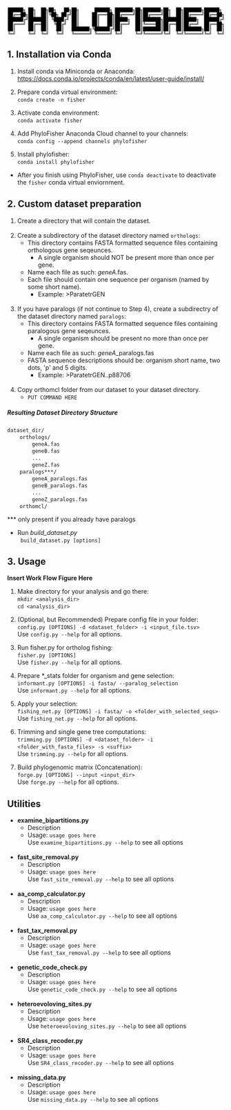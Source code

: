 ![PhyloFIsher](docs/_static/fisher.png)

## 1. Installation via Conda

1. Install conda via Miniconda or Anaconda:<br/>
https://docs.conda.io/projects/conda/en/latest/user-guide/install/

2. Prepare conda virtual environment:<br/>
 `conda create -n fisher`
 
3. Activate conda environment:<br/>
`conda activate fisher`

4. Add PhyloFisher Anaconda Cloud channel to your channels:<br/>
`conda config --append channels phylofisher`

5. Install phylofisher:<br/>
`conda install phylofisher`

- After you finish using PhyloFisher, use `conda deactivate` to deactivate the `fisher` conda virtual enviornment.

## 2. Custom dataset preparation
1. Create a directory that will contain the dataset.<br/><br/>
2. Create a subdirectory of the dataset directory named `orthologs`:
    - This directory contains FASTA formatted sequence files containing orthologous gene seqeunces.
        - A single organism should NOT be present more than once per gene. 
    - Name each file as such: _geneA_.fas.
    - Each file should contain one sequence per organism (named by some short name).
        - Example: >ParatetrGEN<br/><br/>
3. If you have paralogs (if not continue to Step 4), create a subdirectry of the dataset 
    directory named `paralogs`:
    - This directory contains FASTA formatted sequence files containing paralogous gene seqeunces.
        - A single organism should be present no more than once per gene. 
    - Name each file as such: _geneA_\_paralogs.fas
    - FASTA sequence descriptions should be: organism short name, two dots, 'p' and 5 digits.
        - Example: >ParatetrGEN..p88706<br/><br/>
4. Copy orthomcl folder from our dataset to your dataset directory.
    * `PUT COMMAND HERE`

##### Resulting Dataset Directory Structure
    dataset_dir/
        orthologs/
            geneA.fas
            geneB.fas
            ...
            geneZ.fas
        paralogs***/
            geneA_paralogs.fas
            geneB_paralogs.fas
            ...
            geneZ_paralogs.fas
        orthomcl/
*** only present if you already have paralogs

* Run _build_dataset.py_<br/>
` build_dataset.py [options]`
        
## 3. Usage

**Insert Work Flow Figure Here**

1. Make directory for your analysis and go there:<br/>
`mkdir <analysis_dir>`<br/>
`cd <analysis_dir>`<br/>

2. (Optional, but Recommended) Prepare config file in your folder:<br/>
`config.py [OPTIONS] -d <dataset_folder> -i <input_file.tsv>`<br/>
Use `config.py --help` for all options.<br/>

3. Run fisher.py for ortholog fishing:<br/>
`fisher.py [OPTIONS]`<br/>
Use `fisher.py --help` for all options.<br/>

4. Prepare *_stats folder for organism and gene selection:<br/>
`informant.py [OPTIONS] -i fasta/ --paralog_selection`<br/>
Use `informant.py --help` for all options.<br/>

5. Apply your selection:<br/>
`fishing_net.py [OPTIONS] -i fasta/ -o <folder_with_selected_seqs>`<br/>
Use `fishing_net.py --help` for all options.<br/>

6. Trimming and single gene tree computations:<br/>
`trimming.py [OPTIONS] -d <dataset_folder> -i <folder_with_fasta_files> -s <suffix>`<br/>
Use `trimming.py --help` for all options.<br/>

7. Build phylogenomic matrix (Concatenation):<br/>
`forge.py [OPTIONS] --input <input_dir> `<br/>
Use `forge.py --help` for all options.<br/>



## Utilities
* **examine_bipartitions.py**
    * Description
    * Usage: `usage goes here`<br/>
      Use `examine_bipartitions.py --help` to see all options<br/><br/>
* **fast_site_removal.py**
    * Description
    * Usage: `usage goes here`<br/>
      Use `fast_site_removal.py --help` to see all options<br/><br/>
* **aa_comp_calculator.py**
    * Description
    * Usage: `usage goes here`<br/>
      Use `aa_comp_calculator.py --help` to see all options<br/><br/>
* **fast_tax_removal.py**
    * Description
    * Usage: `usage goes here`<br/>
      Use `fast_tax_removal.py --help` to see all options<br/><br/>
* **genetic_code_check.py**
    * Description
    * Usage: `usage goes here`<br/>
      Use `genetic_code_check.py --help` to see all options<br/><br/>
* **heteroevoloving_sites.py**
    * Description
    * Usage: `usage goes here`<br/>
      Use `heteroevoloving_sites.py --help` to see all options<br/><br/>
* **SR4_class_recoder.py**
    * Description
    * Usage: `usage goes here`<br/>
      Use `SR4_class_recoder.py --help` to see all options<br/><br/>
* **missing_data.py**
    * Description
    * Usage: `usage goes here`<br/>
      Use `missing_data.py --help` to see all options